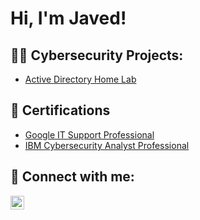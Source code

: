 <h1>Hi, I'm Javed! </h1>

<h2>👨‍💻 Cybersecurity Projects:</h2>

-  [Active Directory Home Lab](https://github.com/Javvy101/ActiveDirectoryLab)

<h2> 📜 Certifications </h2>

- [Google IT Support Professional](https://www.credly.com/badges/436805aa-bb3a-46ed-9ba4-87b6fcd46692/public_url)
- [IBM Cybersecurity Analyst Professional](https://www.credly.com/badges/a3038fb6-5784-414c-82c1-55a0e6bfd7ca/public_url)

<h2> 🤳 Connect with me:</h2>

[<img align="left" alt="JavedSulaiman | LinkedIn" width="22px" src="https://cdn.jsdelivr.net/npm/simple-icons@v3/icons/linkedin.svg" />][linkedin]


[linkedin]: https://www.linkedin.com/in/javed-sulaiman/

<!--
**Javvy101/Javvy101** is a ✨ _special_ ✨ repository because its `README.md` (this file) appears on your GitHub profile.

Here are some ideas to get you started:

- 🔭 I’m currently working on ...
- 🌱 I’m currently learning ...
- 👯 I’m looking to collaborate on ...
- 🤔 I’m looking for help with ...
- 💬 Ask me about ...
- 📫 How to reach me: ...
- 😄 Pronouns: ...
- ⚡ Fun fact: ...
-->
